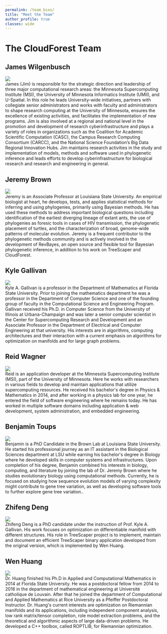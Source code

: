 ```yaml
---
permalink: /team_bios/
title: "Meet the Team"
author_profile: true
classes: wide
---
```


# The CloudForest Team
  
## James Wilgenbusch  
![](/assets/team-images/jim.jpg)  
James (Jim) is responsible for the strategic direction and leadership of three major computational research areas: the Minnesota Supercomputing Institute (MSI), the University of Minnesota Informatics Institute (UMII), and U-Spatial. In this role he leads University-wide initiatives, partners with collegiate senior administrators and works with faculty and administrators to shape research computing at the University of Minnesota, ensures the excellence of existing activities, and facilitates the implementation of new programs.  Jim is also involved at a regional and national level in the promotion and development of research cyberinfrastructure and plays a variety of roles in organizations such as the Coalition for Academic Scientific Computation (CASC), the Campus Research Computing Consortium (CARCC), and the National Science Foundation’s Big Data Regional Innovation Hubs.  Jim maintains research activities in the study and implementation of models, methods and software used in phylogenetic inference and leads efforts to develop cyberinfrastructure for biological research and research and engineering in general.  
  
## Jeremy Brown  
![](/assets/team-images/JMBrown.jpg)    
Jeremy is an Associate Professor at Louisiana State University. An empirical biologist at heart, he develops, tests, and applies statistical methods for inferring and using phylogenies, primarily using Bayesian methods. He has used these methods to address important biological questions including identification of the earliest diverging lineage of extant ants, the use of phylogenies as foresic tools in cases of HIV transmission, the phylogenetic placement of turtles, and the characterization of broad, genome-wide patterns of molecular evolution. Jeremy is a frequent contributor to the phylogenetic methods community and is actively involved in the development of RevBayes, an open source and flexible tool for Bayesian phylogenetic inference, in addition to his work on TreeScaper and CloudForest. 
  
## Kyle Gallivan  
![](/assets/team-images/kyle.png)    
Kyle A. Gallivan is a professor in the Department of Mathematics at Florida State University. Prior to joining the mathematics department he was a professor in the Department of Computer Science and one of the founding group of faculty in the Computational Science and Engineering Program.  Gallivan received his Ph.D. in Computer Science from the University of Illinois at Urbana-Champaign and was later a senior computer scientist in the Center for Supercomputing Research and Development and an Associate Professor in the Department of Electrical and Computer Engineering at that university.  His interests are in algorithms, computing architectures and their interaction with a current emphasis on algorithms for optimization on manifolds and for large graph problems. 
  
## Reid Wagner  
![](/assets/team-images/reid.jpg)    
Reid is an application developer at the Minnesota Supercomputing Institute (MSI), part of the University of Minnesota. Here he works with researchers in various fields to develop and maintain applications that utilize supercomputing resources. He received his bachelor's degree in Physics & Mathematics in 2014, and after working in a physics lab for one year, he entered the field of software engineering where he remains today. He has worked in multiple software domains including application & web development, system administration, and embedded engineering.  
  
## Benjamin Toups  
![](/assets/team-images/ben.jpg)    
Benjamin is a PhD Candidate in the Brown Lab at Louisiana State University. He started his professional journey as an IT assistant in the Biological Sciences department at LSU while earning his bachelor's degree in Biology where he developed skills in computer systems and infrastructures. Upon completion of his degree, Benjamin combined his interests in biology, computing, and literature by joining the lab of Dr. Jeremy Brown where he studies evolutionary biology using computational methods. Currently, he is focused on studying how sequence evolution models of varying complexity might contribute to gene tree variation, as well as developing software tools to further explore gene tree variation..
  
## Zhifeng Deng  
![](/assets/team-images/zhifeng.png)  
Zhifeng Deng is a PhD candidate under the instruction of Prof. Kyle A. Gallivan. His work focuses on optimization on differentiable manifold with different structures. His role in TreeScaper project is to implement, maintain and document an efficient TreeScaper binary application developed from the original version, which is implemented by Wen Huang.  
  
## Wen Huang
![](/assets/team-images/wen.png)  
Dr. Huang finished his Ph.D in Applied and Computational Mathematics in 2014 at Florida State University. He was a postdoctoral fellow from 2014 to 2016 in the department of mathematical engineering at Université catholique de Louvain. After that he joined the department of Computational and Applied Mathematics at Rice University as a Pfeiffer Postdoctoral Instructor. Dr. Huang's current interests are optimization on Riemannian manifolds and its applications, including independent component analysis, low  rank matrix/tensor completion, role model extraction problems, and the theoretical and algorithmic aspects of large data-driven problems. He developed a C++ toolbox, called ROPTLIB, for Riemannian optimization.  



